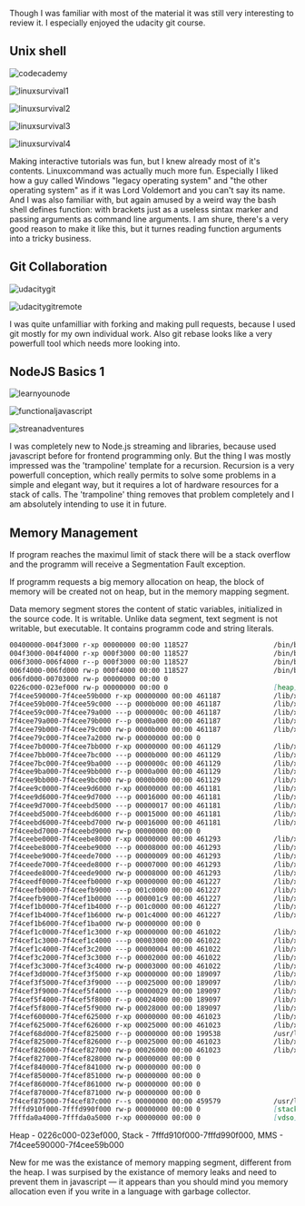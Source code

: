 Though I was familiar with most of the material it was still very interesting to review it. I especially enjoyed the udacity git course.


## Unix shell

![codecademy](task_unix_shell/codecademy_bash.png)

![linuxsurvival1](task_unix_shell/linuxsurvival_1.png)

![linuxsurvival2](task_unix_shell/linuxsurvival_2.png)

![linuxsurvival3](task_unix_shell/linuxsurvival_3.png)

![linuxsurvival4](task_unix_shell/linuxsurvival_4.png)

Making interactive tutorials was fun, but I knew already most of it's contents. Linuxcommand was actually much more fun. Especially I liked how a guy called Windows "legacy operating system" and "the other operating system" as if it was Lord Voldemort and you can't say its name.\
And I was also familiar with, but again amused by a weird way the bash shell defines function: with brackets just as a useless sintax marker and passing arguments as command line arguments. I am shure, there's a very good reason to make it like this, but it turnes reading function arguments into a tricky business.


## Git Collaboration

![udacitygit](task_git_collaboration/udacity_git.png)

![udacitygitremote](task_git_collaboration/udacity_git_remote.png)

I was quite unfamilliar with forking and making pull requests, because I used git mostly for my own individual work. Also git rebase looks like a very powerfull tool which needs more looking into.

## NodeJS Basics 1

![learnyounode](node_basic_1/learnyounode.png)

![functionaljavascript](node_basic_1/functional_javascript.png)

![streanadventures](node_basic_1/stream-adventures.png)

I was completely new to Node.js streaming and libraries, because used javascript before for frontend programming only. But the thing I was mostly impressed was the 'trampoline' template for a recursion. Recursion is a very powerfull conception, which really permits to solve some problems in a simple and elegant way, but it requires a lot of hardware resources for a stack of calls. The 'trampoline' thing removes that problem completely and I am absolutely intending to use it in future.

## Memory Management

If program reaches the maximul limit of stack there will be a stack overflow and the programm will receive a Segmentation Fault exception.

If programm requests a big memory allocation on heap, the block of memory will be created not on heap, but in the memory mapping segment.

Data memory segment stores the content of static variables, initialized in the source code. It is writable. Unlike data segment, text segment is not writable, but executable. It contains programm code and string literals.

```md
00400000-004f3000 r-xp 00000000 00:00 118527                     /bin/bash
004f3000-004f4000 r-xp 000f3000 00:00 118527                     /bin/bash
006f3000-006f4000 r--p 000f3000 00:00 118527                     /bin/bash
006f4000-006fd000 rw-p 000f4000 00:00 118527                     /bin/bash
006fd000-00703000 rw-p 00000000 00:00 0
0226c000-023ef000 rw-p 00000000 00:00 0                          [heap]
7f4cee590000-7f4cee59b000 r-xp 00000000 00:00 461187             /lib/x86_64-linux-gnu/libnss_files-2.23.so
7f4cee59b000-7f4cee59c000 ---p 0000b000 00:00 461187             /lib/x86_64-linux-gnu/libnss_files-2.23.so
7f4cee59c000-7f4cee79a000 ---p 0000000c 00:00 461187             /lib/x86_64-linux-gnu/libnss_files-2.23.so
7f4cee79a000-7f4cee79b000 r--p 0000a000 00:00 461187             /lib/x86_64-linux-gnu/libnss_files-2.23.so
7f4cee79b000-7f4cee79c000 rw-p 0000b000 00:00 461187             /lib/x86_64-linux-gnu/libnss_files-2.23.so
7f4cee79c000-7f4cee7a2000 rw-p 00000000 00:00 0
7f4cee7b0000-7f4cee7bb000 r-xp 00000000 00:00 461129             /lib/x86_64-linux-gnu/libnss_nis-2.23.so
7f4cee7bb000-7f4cee7bc000 ---p 0000b000 00:00 461129             /lib/x86_64-linux-gnu/libnss_nis-2.23.so
7f4cee7bc000-7f4cee9ba000 ---p 0000000c 00:00 461129             /lib/x86_64-linux-gnu/libnss_nis-2.23.so
7f4cee9ba000-7f4cee9bb000 r--p 0000a000 00:00 461129             /lib/x86_64-linux-gnu/libnss_nis-2.23.so
7f4cee9bb000-7f4cee9bc000 rw-p 0000b000 00:00 461129             /lib/x86_64-linux-gnu/libnss_nis-2.23.so
7f4cee9c0000-7f4cee9d6000 r-xp 00000000 00:00 461181             /lib/x86_64-linux-gnu/libnsl-2.23.so
7f4cee9d6000-7f4cee9d7000 ---p 00016000 00:00 461181             /lib/x86_64-linux-gnu/libnsl-2.23.so
7f4cee9d7000-7f4ceebd5000 ---p 00000017 00:00 461181             /lib/x86_64-linux-gnu/libnsl-2.23.so
7f4ceebd5000-7f4ceebd6000 r--p 00015000 00:00 461181             /lib/x86_64-linux-gnu/libnsl-2.23.so
7f4ceebd6000-7f4ceebd7000 rw-p 00016000 00:00 461181             /lib/x86_64-linux-gnu/libnsl-2.23.so
7f4ceebd7000-7f4ceebd9000 rw-p 00000000 00:00 0
7f4ceebe0000-7f4ceebe8000 r-xp 00000000 00:00 461293             /lib/x86_64-linux-gnu/libnss_compat-2.23.so
7f4ceebe8000-7f4ceebe9000 ---p 00008000 00:00 461293             /lib/x86_64-linux-gnu/libnss_compat-2.23.so
7f4ceebe9000-7f4ceede7000 ---p 00000009 00:00 461293             /lib/x86_64-linux-gnu/libnss_compat-2.23.so
7f4ceede7000-7f4ceede8000 r--p 00007000 00:00 461293             /lib/x86_64-linux-gnu/libnss_compat-2.23.so
7f4ceede8000-7f4ceede9000 rw-p 00008000 00:00 461293             /lib/x86_64-linux-gnu/libnss_compat-2.23.so
7f4ceedf0000-7f4ceefb0000 r-xp 00000000 00:00 461227             /lib/x86_64-linux-gnu/libc-2.23.so
7f4ceefb0000-7f4ceefb9000 ---p 001c0000 00:00 461227             /lib/x86_64-linux-gnu/libc-2.23.so
7f4ceefb9000-7f4cef1b0000 ---p 000001c9 00:00 461227             /lib/x86_64-linux-gnu/libc-2.23.so
7f4cef1b0000-7f4cef1b4000 r--p 001c0000 00:00 461227             /lib/x86_64-linux-gnu/libc-2.23.so
7f4cef1b4000-7f4cef1b6000 rw-p 001c4000 00:00 461227             /lib/x86_64-linux-gnu/libc-2.23.so
7f4cef1b6000-7f4cef1ba000 rw-p 00000000 00:00 0
7f4cef1c0000-7f4cef1c3000 r-xp 00000000 00:00 461022             /lib/x86_64-linux-gnu/libdl-2.23.so
7f4cef1c3000-7f4cef1c4000 ---p 00003000 00:00 461022             /lib/x86_64-linux-gnu/libdl-2.23.so
7f4cef1c4000-7f4cef3c2000 ---p 00000004 00:00 461022             /lib/x86_64-linux-gnu/libdl-2.23.so
7f4cef3c2000-7f4cef3c3000 r--p 00002000 00:00 461022             /lib/x86_64-linux-gnu/libdl-2.23.so
7f4cef3c3000-7f4cef3c4000 rw-p 00003000 00:00 461022             /lib/x86_64-linux-gnu/libdl-2.23.so
7f4cef3d0000-7f4cef3f5000 r-xp 00000000 00:00 189097             /lib/x86_64-linux-gnu/libtinfo.so.5.9
7f4cef3f5000-7f4cef3f9000 ---p 00025000 00:00 189097             /lib/x86_64-linux-gnu/libtinfo.so.5.9
7f4cef3f9000-7f4cef5f4000 ---p 00000029 00:00 189097             /lib/x86_64-linux-gnu/libtinfo.so.5.9
7f4cef5f4000-7f4cef5f8000 r--p 00024000 00:00 189097             /lib/x86_64-linux-gnu/libtinfo.so.5.9
7f4cef5f8000-7f4cef5f9000 rw-p 00028000 00:00 189097             /lib/x86_64-linux-gnu/libtinfo.so.5.9
7f4cef600000-7f4cef625000 r-xp 00000000 00:00 461023             /lib/x86_64-linux-gnu/ld-2.23.so
7f4cef625000-7f4cef626000 r-xp 00025000 00:00 461023             /lib/x86_64-linux-gnu/ld-2.23.so
7f4cef68d000-7f4cef825000 r--p 00000000 00:00 199538             /usr/lib/locale/locale-archive
7f4cef825000-7f4cef826000 r--p 00025000 00:00 461023             /lib/x86_64-linux-gnu/ld-2.23.so
7f4cef826000-7f4cef827000 rw-p 00026000 00:00 461023             /lib/x86_64-linux-gnu/ld-2.23.so
7f4cef827000-7f4cef828000 rw-p 00000000 00:00 0
7f4cef840000-7f4cef841000 rw-p 00000000 00:00 0
7f4cef850000-7f4cef851000 rw-p 00000000 00:00 0
7f4cef860000-7f4cef861000 rw-p 00000000 00:00 0
7f4cef870000-7f4cef871000 rw-p 00000000 00:00 0
7f4cef875000-7f4cef87c000 r--s 00000000 00:00 459579             /usr/lib/x86_64-linux-gnu/gconv/gconv-modules.cache
7fffd910f000-7fffd990f000 rw-p 00000000 00:00 0                  [stack]
7fffda0a4000-7fffda0a5000 r-xp 00000000 00:00 0                  [vdso]
```

Heap - 0226c000-023ef000, Stack - 7fffd910f000-7fffd990f000, MMS - 7f4cee590000-7f4cee59b000

New for me was the existance of memory mapping segment, different from the heap. I was surpised by the existance of memory leaks and need to prevent them in javascript — it appears than you should mind you memory allocation even if you write in a language with garbage collector.